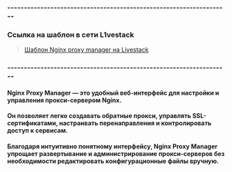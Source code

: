 ### -------------------------------------------------------------------
### Ссылка на шаблон в сети L1vestack
> [Шаблон Nginx proxy manager на Livestack](https://console.l1vestack.ru/template/nginxproxymanager)

### -------------------------------------------------------------------

#### Nginx Proxy Manager — это удобный веб-интерфейс для настройки и управления прокси-сервером Nginx.
#### Он позволяет легко создавать обратные прокси, управлять SSL-сертификатами, настраивать перенаправления и контролировать доступ к сервисам.
#### Благодаря интуитивно понятному интерфейсу, Nginx Proxy Manager упрощает развертывание и администрирование прокси-серверов без необходимости редактировать конфигурационные файлы вручную.